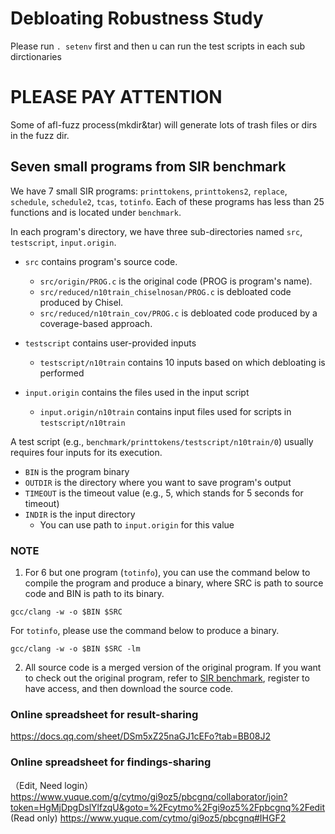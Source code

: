 # Debloating Robustness Study

Please run `. setenv` first and then u can run the test scripts in each sub dirctionaries

# PLEASE PAY ATTENTION

Some of afl-fuzz process(mkdir&tar) will generate lots of trash files or dirs in the fuzz dir. 

## Seven small programs from SIR benchmark

We have 7 small SIR programs: `printtokens`, `printtokens2`, `replace`, `schedule`, `schedule2`, `tcas`, `totinfo`. Each of these programs has less than 25 functions and is located under `benchmark`.

In each program's directory, we have three sub-directories named `src`, `testscript`, `input.origin`.
* `src` contains program's source code. 
  * `src/origin/PROG.c` is the original code (PROG is program's name).
  * `src/reduced/n10train_chiselnosan/PROG.c` is debloated code produced by Chisel.
  * `src/reduced/n10train_cov/PROG.c` is debloated code produced by a coverage-based approach.
 
* `testscript` contains user-provided inputs
  * `testscript/n10train` contains 10 inputs based on which debloating is performed
  
* `input.origin` contains the files used in the input script
  * `input.origin/n10train` contains input files used for scripts in `testscript/n10train`

A test script (e.g., `benchmark/printtokens/testscript/n10train/0`) usually requires four inputs for its execution.
* `BIN` is the program binary
* `OUTDIR` is the directory where you want to save program's output
* `TIMEOUT` is the timeout value (e.g., 5, which stands for 5 seconds for timeout)
* `INDIR` is the input directory
  * You can use path to `input.origin` for this value

### NOTE

1. For 6 but one program (`totinfo`), you can use the command below to compile the program and produce a binary, where SRC is path to source code and BIN is path to its binary.
```
gcc/clang -w -o $BIN $SRC
```
For `totinfo`, please use the command below to produce a binary.
```
gcc/clang -w -o $BIN $SRC -lm
```

2. All source code is a merged version of the original program. If you want to check out the original program, refer to [SIR benchmark](https://sir.csc.ncsu.edu/portal/index.php), register to have access, and then download the source code.

### Online spreadsheet for result-sharing
https://docs.qq.com/sheet/DSm5xZ25naGJ1cEFo?tab=BB08J2

### Online spreadsheet for findings-sharing
（Edit, Need login） https://www.yuque.com/g/cytmo/gi9oz5/pbcgnq/collaborator/join?token=HgMjDpgDslYlfzqU&goto=%2Fcytmo%2Fgi9oz5%2Fpbcgnq%2Fedit
 (Read only) https://www.yuque.com/cytmo/gi9oz5/pbcgnq#IHGF2
 
